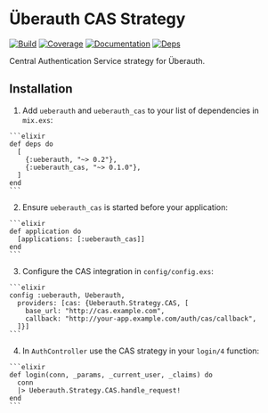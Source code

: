 # Überauth CAS Strategy

[![Build](https://travis-ci.org/marceldegraaf/ueberauth_cas.svg?branch=master)](https://travis-ci.org/marceldegraaf/ueberauth_cas)
[![Coverage](https://coveralls.io/repos/github/marceldegraaf/ueberauth_cas/badge.svg?branch=master)](https://coveralls.io/github/marceldegraaf/ueberauth_cas?branch=master)
[![Documentation](http://inch-ci.org/github/marceldegraaf/ueberauth_cas.svg)](http://inch-ci.org/github/marceldegraaf/ueberauth_cas)
[![Deps](https://beta.hexfaktor.org/badge/all/github/marceldegraaf/ueberauth_cas.svg)](https://beta.hexfaktor.org/github/marceldegraaf/ueberauth_cas)

Central Authentication Service strategy for Überauth.

## Installation

  1. Add `ueberauth` and `ueberauth_cas` to your list of dependencies in `mix.exs`:

    ```elixir
    def deps do
      [
        {:ueberauth, "~> 0.2"},
        {:ueberauth_cas, "~> 0.1.0"},
      ]
    end
    ```

  2. Ensure `ueberauth_cas` is started before your application:

    ```elixir
    def application do
      [applications: [:ueberauth_cas]]
    end
    ```

  3. Configure the CAS integration in `config/config.exs`:

    ```elixir
    config :ueberauth, Ueberauth,
      providers: [cas: {Ueberauth.Strategy.CAS, [
        base_url: "http://cas.example.com",
        callback: "http://your-app.example.com/auth/cas/callback",
      ]}]
    ```

  4. In `AuthController` use the CAS strategy in your `login/4` function:

    ```elixir
    def login(conn, _params, _current_user, _claims) do
      conn
      |> Ueberauth.Strategy.CAS.handle_request!
    end
    ```
